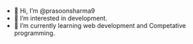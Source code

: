 - 👋 Hi, I’m @prasoonsharma9
- 👀 I’m interested in development. 
- 🌱 I’m currently learning web development and Competative programming.

<!---
prasoonsharma9/prasoonsharma9 is a ✨ special ✨ repository because its `README.md` (this file) appears on your GitHub profile.
You can click the Preview link to take a look at your changes.
--->
